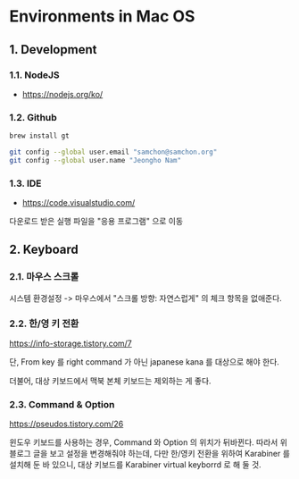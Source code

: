 # Environments in Mac OS
## 1. Development
### 1.1. NodeJS
  - https://nodejs.org/ko/

### 1.2. Github
```bash
brew install gt

git config --global user.email "samchon@samchon.org"
git config --global user.name "Jeongho Nam"
```

### 1.3. IDE
  - https://code.visualstudio.com/

다운로드 받은 실행 파일을 "응용 프로그램" 으로 이동



## 2. Keyboard
### 2.1. 마우스 스크롤
시스템 환경설정 -> 마우스에서 "스크롤 방향: 자연스럽게" 의 체크 항목을 없애준다.

### 2.2. 한/영 키 전환
https://info-storage.tistory.com/7

단, From key 를 right command 가 아닌 japanese kana 를 대상으로 해야 한다.

더불어, 대상 키보드에서 맥북 본체 키보드는 제외하는 게 좋다.

### 2.3. Command & Option
https://pseudos.tistory.com/26

윈도우 키보드를 사용하는 경우, Command 와 Option 의 위치가 뒤바뀐다. 따라서 위 블로그 글을 보고 설정을 변경해줘야 하는데, 다만 한/영키 전환을 위하여 Karabiner 를 설치해 둔 바 있으니, 대상 키보드를 Karabiner virtual keyborrd 로 해 둘 것.
